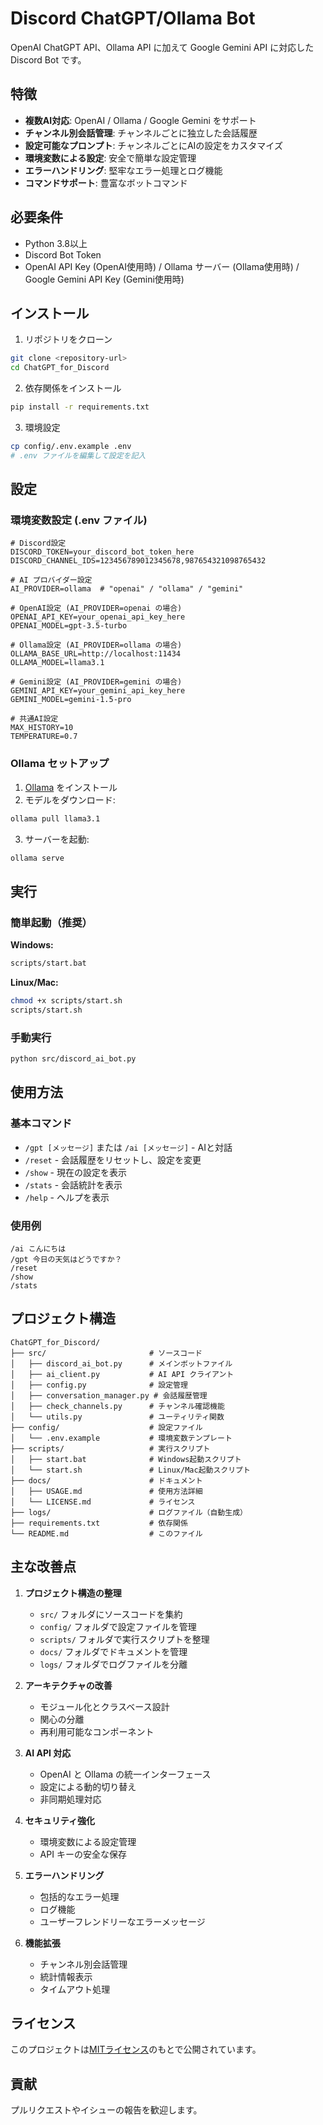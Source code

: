 # Discord ChatGPT/Ollama Bot

OpenAI ChatGPT API、Ollama API に加えて Google Gemini API に対応した Discord Bot です。

## 特徴

- **複数AI対応**: OpenAI / Ollama / Google Gemini をサポート
- **チャンネル別会話管理**: チャンネルごとに独立した会話履歴
- **設定可能なプロンプト**: チャンネルごとにAIの設定をカスタマイズ
- **環境変数による設定**: 安全で簡単な設定管理
- **エラーハンドリング**: 堅牢なエラー処理とログ機能
- **コマンドサポート**: 豊富なボットコマンド

## 必要条件

- Python 3.8以上
- Discord Bot Token
- OpenAI API Key (OpenAI使用時) / Ollama サーバー (Ollama使用時) / Google Gemini API Key (Gemini使用時)

## インストール

1. リポジトリをクローン
```bash
git clone <repository-url>
cd ChatGPT_for_Discord
```

2. 依存関係をインストール
```bash
pip install -r requirements.txt
```

3. 環境設定
```bash
cp config/.env.example .env
# .env ファイルを編集して設定を記入
```

## 設定

### 環境変数設定 (.env ファイル)

```env
# Discord設定
DISCORD_TOKEN=your_discord_bot_token_here
DISCORD_CHANNEL_IDS=123456789012345678,987654321098765432

# AI プロバイダー設定
AI_PROVIDER=ollama  # "openai" / "ollama" / "gemini"

# OpenAI設定 (AI_PROVIDER=openai の場合)
OPENAI_API_KEY=your_openai_api_key_here
OPENAI_MODEL=gpt-3.5-turbo

# Ollama設定 (AI_PROVIDER=ollama の場合)
OLLAMA_BASE_URL=http://localhost:11434
OLLAMA_MODEL=llama3.1

# Gemini設定 (AI_PROVIDER=gemini の場合)
GEMINI_API_KEY=your_gemini_api_key_here
GEMINI_MODEL=gemini-1.5-pro

# 共通AI設定
MAX_HISTORY=10
TEMPERATURE=0.7
```

### Ollama セットアップ

1. [Ollama](https://ollama.ai/) をインストール
2. モデルをダウンロード:
```bash
ollama pull llama3.1
```
3. サーバーを起動:
```bash
ollama serve
```

## 実行

### 簡単起動（推奨）

**Windows:**
```bash
scripts/start.bat
```

**Linux/Mac:**
```bash
chmod +x scripts/start.sh
scripts/start.sh
```

### 手動実行

```bash
python src/discord_ai_bot.py
```

## 使用方法

### 基本コマンド

- `/gpt [メッセージ]` または `/ai [メッセージ]` - AIと対話
- `/reset` - 会話履歴をリセットし、設定を変更
- `/show` - 現在の設定を表示
- `/stats` - 会話統計を表示
- `/help` - ヘルプを表示

### 使用例

```
/ai こんにちは
/gpt 今日の天気はどうですか？
/reset
/show
/stats
```

## プロジェクト構造

```
ChatGPT_for_Discord/
├── src/                       # ソースコード
│   ├── discord_ai_bot.py      # メインボットファイル
│   ├── ai_client.py           # AI API クライアント
│   ├── config.py              # 設定管理
│   ├── conversation_manager.py # 会話履歴管理
│   ├── check_channels.py      # チャンネル確認機能
│   └── utils.py               # ユーティリティ関数
├── config/                    # 設定ファイル
│   └── .env.example           # 環境変数テンプレート
├── scripts/                   # 実行スクリプト
│   ├── start.bat              # Windows起動スクリプト
│   └── start.sh               # Linux/Mac起動スクリプト
├── docs/                      # ドキュメント
│   ├── USAGE.md               # 使用方法詳細
│   └── LICENSE.md             # ライセンス
├── logs/                      # ログファイル（自動生成）
├── requirements.txt           # 依存関係
└── README.md                  # このファイル
```

## 主な改善点

1. **プロジェクト構造の整理**
   - `src/` フォルダにソースコードを集約
   - `config/` フォルダで設定ファイルを管理
   - `scripts/` フォルダで実行スクリプトを整理
   - `docs/` フォルダでドキュメントを管理
   - `logs/` フォルダでログファイルを分離

2. **アーキテクチャの改善**
   - モジュール化とクラスベース設計
   - 関心の分離
   - 再利用可能なコンポーネント

2. **AI API 対応**
   - OpenAI と Ollama の統一インターフェース
   - 設定による動的切り替え
   - 非同期処理対応

3. **セキュリティ強化**
   - 環境変数による設定管理
   - API キーの安全な保存

4. **エラーハンドリング**
   - 包括的なエラー処理
   - ログ機能
   - ユーザーフレンドリーなエラーメッセージ

5. **機能拡張**
   - チャンネル別会話管理
   - 統計情報表示
   - タイムアウト処理

## ライセンス

このプロジェクトは[MITライセンス](docs/LICENSE.md)のもとで公開されています。

## 貢献

プルリクエストやイシューの報告を歓迎します。